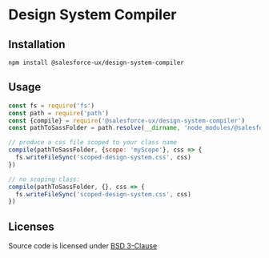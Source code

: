 # Design System Compiler

## Installation

`npm install @salesforce-ux/design-system-compiler`

## Usage

```js
const fs = require('fs')
const path = require('path')
const {compile} = require('@salesforce-ux/design-system-compiler')
const pathToSassFolder = path.resolve(__dirname, 'node_modules/@salesforce-ux/design-system/scss')

// produce a css file scoped to your class name
compile(pathToSassFolder, {scope: 'myScope'}, css => {
  fs.writeFileSync('scoped-design-system.css', css)
})
```

```js
// no scoping class:
compile(pathToSassFolder, {}, css => {
  fs.writeFileSync('scoped-design-system.css', css)
})
```

## Licenses

Source code is licensed under [BSD 3-Clause](https://git.io/sfdc-license)

